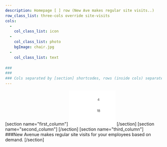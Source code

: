 ```yaml
---
description: Homepage [ ] row (New Ave makes regular site visits..)
row_class_list: three-cols override site-visits
cols:
  -
    col_class_list: icon
  -
    col_class_list: photo
    bgImage: chair.jpg
  -
    col_class_list: text

###
###
### Cols separated by [section] shortcodes, rows (inside cols) separated by three dashes (---)
---
```

[section name="first_column"]
![New Avenue Dentistry](../../images/icon/calendar.svg)
[/section]
[section name="second_column"]
[/section]
[section name="third_column"]
###New Avenue makes regular site visits for your employees based on demand.
[/section]
